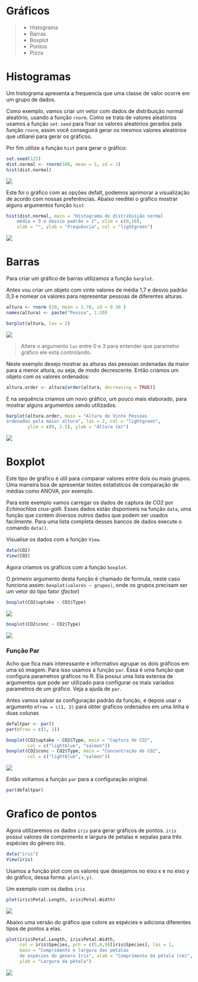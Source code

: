 Gráficos
================

> -   Histograma
> -   Barras
> -   Boxplot
> -   Pontos
> -   Pizza

Histogramas
===========

Um histograma apresenta a frequencia que uma classe de valor ocorre em um grupo de dados.

Como exemplo, vamos criar um vetor com dados de distribuição normal aleatório, usando a função `rnorm`. Como se trata de valores aleatórios usamos a função `set.seed` para fixar os valores aleatórios gerados pela função `rnorm`, assim você conseguirá gerar os mesmos valores aleatórios que utiliarei para gerar os gráficos.

Por fim utilize a função `hist` para gerar o gráfico:

``` r
set.seed(125)
dist.normal <- rnorm(100, mean = 5, sd = 1)
hist(dist.normal)
```

![](GráficosMarkdown_files/figure-markdown_github/unnamed-chunk-1-1.png)

Este foi o gráfico com as opções defalt, podemos aprimorar a visualização de acordo com nossas preferências. Abaixo reeditei o gráfico mostrar alguns argumentos função `hist`

``` r
hist(dist.normal, main = "Histograma de distribuição normal
    média = 5 e desvio padrão = 1", xlim = c(0,10),
    xlab = "", ylab = "Frequência", col = "lightgreen")
```

![](GráficosMarkdown_files/figure-markdown_github/unnamed-chunk-2-1.png)

Barras
======

Para criar um gráfico de barras utilizamos a função `barplot`.

Antes vou criar um objeto com vinte valores de média 1,7 e desvio padrão 0,3 e nomear os valores para representar pessoas de diferentes alturas.

``` r
altura <- rnorm (20, mean = 1.70, sd = 0.30 )
names(altura) <- paste("Pessoa", 1:20)

barplot(altura, las = 2)
```

![](GráficosMarkdown_files/figure-markdown_github/unnamed-chunk-3-1.png)

> Altere o argumento `las` entre 0 e 3 para entender que parametro gráfico ele está controlando.

Neste exemplo desejo mostrar as alturas das pessoas ordenadas da maior para a menor altura, ou seja, de modo decrescente. Então criamos um objeto com os valores ordenados:

``` r
altura.order <- altura[order(altura, decreasing = TRUE)]
```

E na sequência criamos um novo gráfico, um pouco mais elaborado, para mostrar alguns argumentos sendo utilizados.

``` r
barplot(altura.order, main = "Altura de Vinte Pessoas 
ordenadas pela maior altura", las = 2, col = "lightgreen", 
        ylim = c(0, 2.5), ylab = "Altura (m)")
```

![](GráficosMarkdown_files/figure-markdown_github/unnamed-chunk-5-1.png)

Boxplot
=======

Este tipo de gráfico é útil para comparar valores entre dois ou mais grupos. Uma maneira boa de apresentar testes estatisticos de comparação de médias como ANOVA, por exemplo.

Para este exemplo vamos carregar os dados de captura de CO2 por *Echinochloa crus-galli*. Esses dados estão disponíveis na função `data`, uma função que contem diversos outros dados que podem ser usados facilmente. Para uma lista completa desses bancos de dados execute o comando `data()`.

Visualise os dados com a função `View`.

``` r
data(CO2)
View(CO2)
```

Agora criamos os gráficos com a função `boxplot`.

O primeiro argumento desta função é chamado de formula, neste caso funciona assim: `boxplot(valores ~ grupos)`, onde os grupos precisam ser um vetor do tipo fator (*factor*)

``` r
boxplot(CO2$uptake ~ CO2$Type)
```

![](GráficosMarkdown_files/figure-markdown_github/unnamed-chunk-7-1.png)

``` r
boxplot(CO2$conc ~ CO2$Type)
```

![](GráficosMarkdown_files/figure-markdown_github/unnamed-chunk-7-2.png)

### Função Par

Acho que fica mais interessante e informativo agrupar os dois gráficos em uma só imagem. Para isso usamos a função `par`. Essa é uma função que configura parametros gráficos no R. Ela possui uma lista extensa de argumentos que pode ser utilizado para configurar os mais variados parametros de um gráfico. Veja a ajuda de `par`.

Antes vamos salvar as configuração padrão da função, e depois usar o argumento `mfrow = c(1, 2)` para obter graficos ordenados em uma linha e duas colunas

``` r
defaltpar <- par()
par(mfrow = c(1, 2))

boxplot(CO2$uptake ~ CO2$Type, main = "Captura de CO2", 
        col = c("lightblue", "salmon"))
boxplot(CO2$conc ~ CO2$Type, main = "Concentração de CO2",
        col = c("lightblue", "salmon"))
```

![](GráficosMarkdown_files/figure-markdown_github/unnamed-chunk-8-1.png)

Então voltamos a função `par` para a configuração original.

``` r
par(defaltpar)
```

Grafico de pontos
=================

Agora utilizaremos os dados `iris` para gerar gráficos de pontos. `iris` possui valores de comprimento e largura de petalas e sepalas para três espécies do gênero *Iris*.

``` r
data("iris")
View(iris)
```

Usamos a função plot com os valores que desejamos no eixo x e no eixo y do gráfico, dessa forma: `plot(x,y)`.

Um exemplo com os dados `iris`

``` r
plot(iris$Petal.Length, iris$Petal.Width)
```

![](GráficosMarkdown_files/figure-markdown_github/unnamed-chunk-11-1.png)

Abaixo uma versão do gráfico que colore as espécies e adiciona diferentes tipos de pontos a elas.

``` r
plot(iris$Petal.Length, iris$Petal.Width, 
     col = iris$Species, pch = c(5,8,9)[iris$Species], las = 1,
     main = "Comprimento e largura das pétalas 
     de espécies do genero Iris", xlab = "Comprimento da pétala (cm)", 
     ylab = "Largura da pétala")
```

![](GráficosMarkdown_files/figure-markdown_github/unnamed-chunk-12-1.png)
